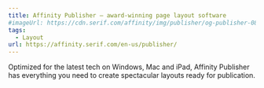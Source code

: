 ```yaml
---
title: Affinity Publisher – award-winning page layout software
#imageUrl: https://cdn.serif.com/affinity/img/publisher/og-publisher-080820220738.png
tags:
  - Layout
url: https://affinity.serif.com/en-us/publisher/
---
```


Optimized for the latest tech on Windows, Mac and iPad, Affinity Publisher has everything you need to create spectacular layouts ready for publication.

